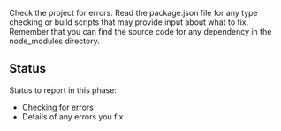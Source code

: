 Check the project for errors. Read the package.json file for any type checking or build scripts that may provide input about what to fix. Remember that you can find the source code for any dependency in the node_modules directory.

## Status

Status to report in this phase:

- Checking for errors
- Details of any errors you fix
